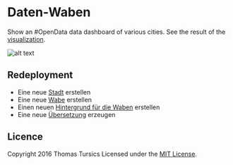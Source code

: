 # Daten-Waben

Show an #OpenData data dashboard of various cities. See the result of the [visualization](http://daten-waben.tursics.de/).

![alt text](https://raw.githubusercontent.com/tursics/data-dashboard/master/doc/previewVienna.png "Vienna")

## Redeployment

- Eine neue [Stadt](../master/doc/CreateCity.md) erstellen
- Eine neue [Wabe](../master/doc/CreateCard.md) erstellen
- Einen neuen [Hintergrund für die Waben](../master/doc/CreateBackground.md) erstellen
- Eine neue [Übersetzung](../master/doc/CreateTranslation.md) erzeugen

## Licence

Copyright 2016 Thomas Tursics Licensed under the [MIT License](../master/LICENSE).
